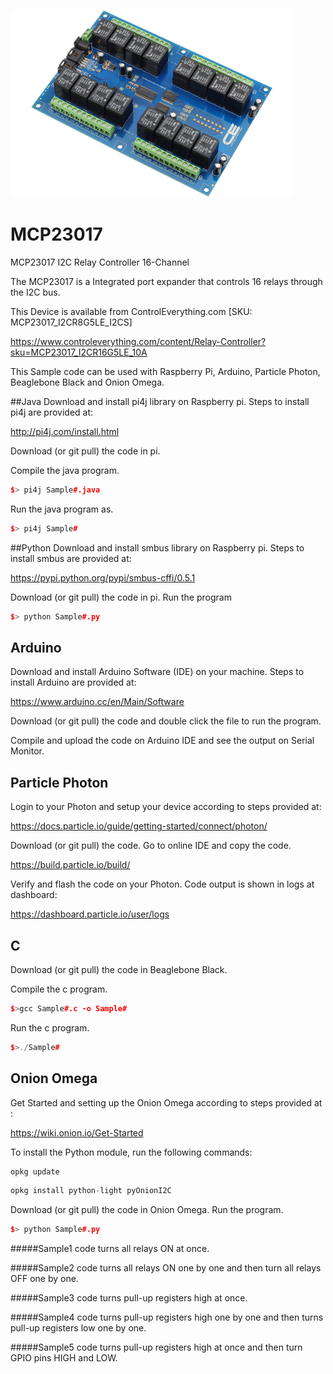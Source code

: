 [![MCP23017](MCP23017_I2CR16G5LE_10A.png)](https://www.controleverything.com/content/Relay-Controller?sku=MCP23017_I2CR16G5LE_10A)
# MCP23017
MCP23017 I2C Relay Controller 16-Channel

The MCP23017 is a Integrated port expander that controls 16 relays through the I2C bus.

This Device is available from ControlEverything.com [SKU: MCP23017_I2CR8G5LE_I2CS]

https://www.controleverything.com/content/Relay-Controller?sku=MCP23017_I2CR16G5LE_10A

This Sample code can be used with Raspberry Pi, Arduino, Particle Photon, Beaglebone Black and Onion Omega.

##Java 
Download and install pi4j library on Raspberry pi. Steps to install pi4j are provided at:

http://pi4j.com/install.html

Download (or git pull) the code in pi.

Compile the java program.
```cpp
$> pi4j Sample#.java
```

Run the java program as.
```cpp
$> pi4j Sample#
```

##Python 
Download and install smbus library on Raspberry pi. Steps to install smbus are provided at:

https://pypi.python.org/pypi/smbus-cffi/0.5.1

Download (or git pull) the code in pi. Run the program

```cpp
$> python Sample#.py
```

## Arduino
Download and install Arduino Software (IDE) on your machine. Steps to install Arduino are provided at:

https://www.arduino.cc/en/Main/Software

Download (or git pull) the code and double click the file to run the program.

Compile and upload the code on Arduino IDE and see the output on Serial Monitor.


## Particle Photon

Login to your Photon and setup your device according to steps provided at:

https://docs.particle.io/guide/getting-started/connect/photon/

Download (or git pull) the code. Go to online IDE and copy the code.

https://build.particle.io/build/

Verify and flash the code on your Photon. Code output is shown in logs at dashboard:

https://dashboard.particle.io/user/logs

## C

Download (or git pull) the code in Beaglebone Black.

Compile the c program.
```cpp
$>gcc Sample#.c -o Sample#
```
Run the c program.
```cpp
$>./Sample#
```

## Onion Omega

Get Started and setting up the Onion Omega according to steps provided at :

https://wiki.onion.io/Get-Started

To install the Python module, run the following commands:
```cpp
opkg update
```
```cpp
opkg install python-light pyOnionI2C
```

Download (or git pull) the code in Onion Omega. Run the program.

```cpp
$> python Sample#.py
```

#####Sample1 code turns all relays ON at once.

#####Sample2 code turns all relays ON one by one and then turn all relays OFF one by one. 

#####Sample3 code turns pull-up registers high at once.

#####Sample4 code turns pull-up registers high one by one and then turns pull-up registers low one by one.

#####Sample5 code turns pull-up registers high at once and then turn GPIO pins HIGH and LOW.

